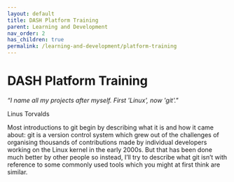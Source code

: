 ```yaml
---
layout: default
title: DASH Platform Training
parent: Learning and Development
nav_order: 2
has_children: true
permalink: /learning-and-development/platform-training
---
```


# DASH Platform Training

_“I name all my projects after myself. First 'Linux', now 'git'."_

Linus Torvalds

Most introductions to git begin by describing what it is and how it came about: 
git is a version control system which grew out of the challenges of organising 
thousands of contributions made by individual developers working on the Linux 
kernel in the early 2000s. But that has been done much better by other people 
so instead, I’ll try to describe what git isn’t with reference to some commonly 
used tools which you might at first think are similar.
